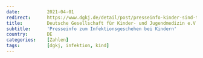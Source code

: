 ```yaml
---
date:          2021-04-01
redirect:      https://www.dgkj.de/detail/post/presseinfo-kinder-sind-teil-des-sars-cov-2-infektionsgeschehens-zahlen-steigen-aber-nicht-ueberproportional
title:         Deutsche Gesellschaft für Kinder- und Jugendmedizin e.V.
subtitle:      'Presseinfo zum Infektionsgeschehen bei Kindern'
country:       DE
categories:    [Zahlen]
tags:          [dgkj, infektion, kind]
---
```

